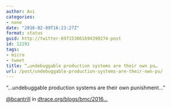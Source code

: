 ```yaml
---
author: Avi
categories:
- none
date: "2016-02-09T16:23:27Z"
format: status
guid: http://twitter-697153861694390274-post
id: 12291
tags:
- micro
- tweet
title: “…undebuggable production systems are their own pu…
url: /post/undebuggable-production-systems-are-their-own-pu/
---
```

“…undebuggable production systems are their own punishment…”

[@bcantrill](http://twitter.com/bcantrill) in [dtrace.org/blogs/bmc/2016…](http://dtrace.org/blogs/bmc/2016/01/22/unikernels-are-unfit-for-production/)